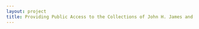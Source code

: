 ```yaml
--- 
layout: project 
title: Providing Public Access to the Collections of John H. James and Samuel Fulton Covington
---
```



